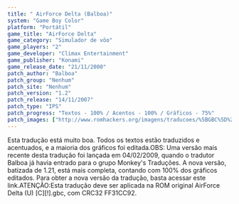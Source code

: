 ```yaml
---
title: " AirForce Delta (Balboa)"
system: "Game Boy Color"
platform: "Portátil"
game_title: "AirForce Delta"
game_category: "Simulador de vôo"
game_players: "2"
game_developer: "Climax Entertainment"
game_publisher: "Konami"
game_release_date: "21/11/2000"
patch_author: "Balboa"
patch_group: "Nenhum"
patch_site: "Nenhum"
patch_version: "1.2"
patch_release: "14/11/2007"
patch_type: "IPS"
patch_progress: "Textos - 100% / Acentos - 100% / Gráficos - 75%"
patch_images: ["http://www.romhackers.org/imagens/traducoes/%5BGBC%5D%20AirForce%20Delta%20-%20Balboa%20-%201.png","http://www.romhackers.org/imagens/traducoes/%5BGBC%5D%20AirForce%20Delta%20-%20Balboa%20-%202.png","http://www.romhackers.org/imagens/traducoes/%5BGBC%5D%20AirForce%20Delta%20-%20Balboa%20-%203.png"]
---
```

Esta tradução está muito boa. Todos os textos estão traduzidos e acentuados, e a maioria dos gráficos foi editada.OBS: Uma versão mais recente desta tradução foi lançada em 04/02/2009, quando o tradutor Balboa já havia entrado para o grupo Monkey's Traduções. A nova versão, batizada de 1.21, está mais completa, contando com 100% dos gráficos editados. Para obter a nova versão da tradução, basta acessar este link.ATENÇÃO:Esta tradução deve ser aplicada na ROM original AirForce Delta (U) [C][!].gbc, com CRC32 FF31CC92.
